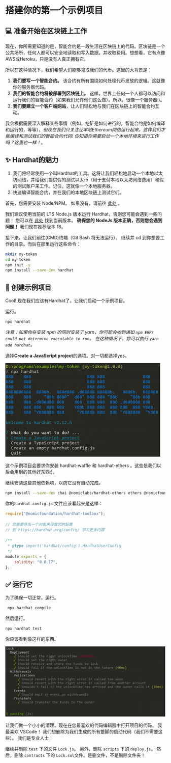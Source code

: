 # 搭建你的第一个示例项目

## 💻 准备开始在区块链上工作

现在，你所需要知道的是，智能合约是一段生活在区块链上的代码。区块链是一个公共场所，任何人都可以安全地读取和写入数据，并收取费用。想想看，它有点像AWS或Heroku，只是没有人真正拥有它。

所以在这种情况下，我们希望人们能够领取我们的代币。这里的大背景是：

1. **我们要写一个智能合约。** 该合约有所有围绕如何处理代币发放的逻辑。这就像你的服务器代码。
2. **我们的智能合约将被部署到区块链上。** 这样，世界上任何一个人都可以访问和运行我们的智能合约（如果我们允许他们这么做）。所以，很像一个服务器:)。
3. **我们要建立一个客户端网站**，让人们轻松地与我们在区块链上的智能合约互动。

我会根据需要深入解释某些事情（例如，挖矿是如何进行的，智能合约是如何编译和运行的，等等），*但现在我们只关注让本地Ethereum网络运行起来。这样我们才能编译和测试我们的智能合约代码! 你知道你需要启动一个本地环境来进行工作吗？这里也一样！*。

## ✨ Hardhat的魅力

1. 我们将经常使用一个叫Hardhat的工具。这将让我们轻松地启动一个本地以太坊网络，并给我们提供假的测试以太币（用于支付本地以太坊网络费用）和假的测试账户来工作。记住，这就像一个本地服务器。
2. 快速编译智能合约，并在我们的本地区块链上测试它们。

首先，您需要安装 Node/NPM。 如果没有，请前往 [此处](https://hardhat.org/tutorial/setting-up-the-environment.html) 。

我们建议使用当前的 LTS Node.js 版本运行 Hardhat，否则您可能会遇到一些问题！ 您可以在 [此处](https://nodejs.org/en/about/releases/) 找到当前版本。 **确保您的 NodeJs 版本正确，否则您会遇到问题！** 我们现在推荐版本 16。

接下来，让我们前往(CMD)终端（Git Bash 将无法运行）。 继续并 cd 到你想要工作的目录。而后在那里运行这些命令：

```bash
mkdir my-token
cd my-token
npm init -y
npm install --save-dev hardhat
```

## 🏨 创建示例项目

Cool! 现在我们应该有Hardhat了。让我们启动一个示例项目。

运行。

```bash
npx hardhat
```

*注意：如果你在安装 npm 的同时安装了 yarn，你可能会收到诸如 `npm ERR! could not determine executable to run`。 在这种情况下，您可以执行 `yarn add hardhat`。*

选择**Create a JavaScript project**的选项。对一切都选择yes。

![npx hardhat screenshot](https://raw.githubusercontent.com/Ed3Academy/blockchain-courses/main/courses/Your_First_Token_DApp/images/npx-hardhat-screenshot.png)

这个示例项目会要求你安装 hardhat-waffle 和 hardhat-ethers 。这些是我们以后会用到的其他好东西:)。

继续安装这些其他依赖项，以防它没有自动完成。

```bash
npm install --save-dev chai @nomiclabs/hardhat-ethers ethers @nomicfoundation/hardhat-toolbox @nomicfoundation/hardhat-chai-matchers
```

你的`hardhat.config.js` 文件应该看起来是这样：

```javascript
require("@nomicfoundation/hardhat-toolbox");

// 您需要导出一个对象来设置您的配置
// 到 https://hardhat.org/config/ 学习更多内容

/**
 * @type import('hardhat/config').HardhatUserConfig
 */
module.exports = {
    solidity: "0.8.17",
};
```

## ✅ 运行它

为了确保一切正常，运行。

```bash
 npx hardhat compile
```

然后运行。

```bash
npx hardhat test
```

你应该看到像这样的东西。

![Lock.sol test result snapshot](https://raw.githubusercontent.com/Ed3Academy/blockchain-courses/main/courses/Your_First_Token_DApp/images/test-lock-result-snapshot.png)

让我们做一个小小的清理。现在在您最喜欢的代码编辑器中打开项目的代码。 我最喜欢 VSCode！ 我们想删除为我们生成的所有蹩脚的启动代码（我们不需要这些）。 我们是专业人士！

继续并删除 `test` 下的文件 `Lock.js`。 另外，删除 `scripts` 下的 `deploy.js`。 然后，删除 `contracts` 下的 `Lock.sol`文件。是删文件，不是删除文件夹！
